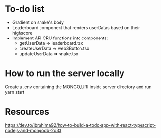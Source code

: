 # To-do list

- Gradient on snake's body
- Leaderboard component that renders userDatas based on their highscore
- Implement API CRU functions into components:
	- getUserData 		=> 	leaderboard.tsx
	- createUserData 	=> 	web3Button.tsx
	- updateUserData 	=> 	snake.tsx

# How to run the server locally

Create a .env containing the MONGO_URI inside server directory and run yarn start

# Resources

https://dev.to/ibrahima92/how-to-build-a-todo-app-with-react-typescript-nodejs-and-mongodb-2o33


